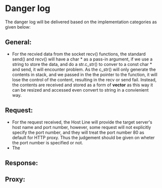 # Danger log
The danger log will be delivered based on the implementation categories as given below:
## General:
* For the recvied data from the socket recv() functions, the standard send() and recv() will have a char * as a pass-in argument, if we use a string to store the data, and do a str.c_str() to conver to a const char * and send, it will encounter problem. As the c_str() will only generate the contents in stack, and we passed in the the pointer to the function, it will lose the control of the content, resulting in the recv or send fail. Instead, the contents are received and stored as a form of **vector<char>** as this way it can be resized and accessed even convert to string in a convienient way.
## Request:
* For the request received, the Host Line will provide the target server's host name and port number, however, some request will not explicitly specify the port number, and they will treat the port number 80 as default for HTTP proxy. Thus the judgement should be given on wheter the port number is specified or not.
* The 
## Response:
## Proxy:
